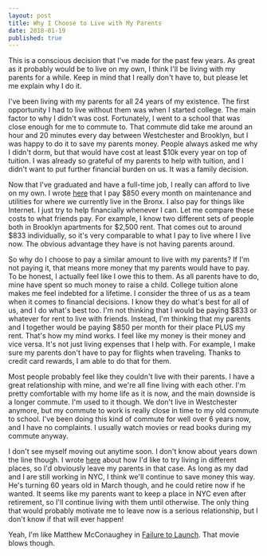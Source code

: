 ```yaml
---
layout: post
title: Why I Choose to Live with My Parents
date: 2018-01-19
published: true
---
```


This is a conscious decision that I've made for the past few years. As great as it probably would be to live on my own, I think I'll be living with my parents for a while. Keep in mind that I really don't have to, but please let me explain why I do it.

I've been living with my parents for all 24 years of my existence. The first opportunity I had to live without them was when I started college. The main factor to why I didn't was cost. Fortunately, I went to a school that was close enough for me to commute to. That commute did take me around an hour and 20 minutes every day between Westchester and Brooklyn, but I was happy to do it to save my parents money. People always asked me why I didn't dorm, but that would have cost at least $10k every year on top of tuition. I was already so grateful of my parents to help with tuition, and I didn't want to put further financial burden on us. It was a family decision.

Now that I've graduated and have a full-time job, I really can afford to live on my own. I wrote [here](http://marcopchen.com/2017/12/31/2017-financial-summary-part-2.html) that I pay $850 every month on maintenance and utilities for where we currently live in the Bronx. I also pay for things like Internet. I just try to help financially whenever I can. Let me compare these costs to what friends pay. For example, I know two different sets of people both in Brooklyn apartments for $2,500 rent. That comes out to around $833 individually, so it's very comparable to what I pay to live where I live now. The obvious advantage they have is not having parents around.

So why do I choose to pay a similar amount to live with my parents? If I'm not paying it, that means more money that my parents would have to pay. To be honest, I actually feel like I owe this to them. As all parents have to do, mine have spent so much money to raise a child. College tuition alone makes me feel indebted for a lifetime. I consider the three of us as a team when it comes to financial decisions. I know they do what's best for all of us, and I do what's best too. I'm not thinking that I would be paying $833 or whatever for rent to live with friends. Instead, I'm thinking that my parents and I together would be paying $850 per month for their place PLUS my rent. That's how my mind works. I feel like my money is their money and vice versa. It's not just living expenses that I help with. For example, I make sure my parents don't have to pay for flights when traveling. Thanks to credit card rewards, I am able to do that for them.

Most people probably feel like they couldn't live with their parents. I have a great relationship with mine, and we're all fine living with each other. I'm pretty comfortable with my home life as it is now, and the main downside is a longer commute. I'm used to it though. We don't live in Westchester anymore, but my commute to work is really close in time to my old commute to school. I've been doing this kind of commute for well over 6 years now, and I have no complaints. I usually watch movies or read books during my commute anyway.

I don't see myself moving out anytime soon. I don't know about years down the line though. I wrote [here](http://marcopchen.com/2017/12/29/changing-careers-and-coding-bootcamps.html) about how I'd like to try living in different places, so I'd obviously leave my parents in that case. As long as my dad and I are still working in NYC, I think we'll continue to save money this way. He's turning 60 years old in March though, and he could retire now if he wanted. It seems like my parents want to keep a place in NYC even after retirement, so I'll continue living with them until otherwise. The only thing that would probably motivate me to leave now is a serious relationship, but I don't know if that will ever happen!

Yeah, I'm like Matthew McConaughey in [Failure to Launch](https://en.wikipedia.org/wiki/Failure_to_Launch). That movie blows though.
